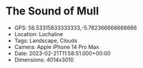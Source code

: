 # The Sound of Mull

- GPS: 56.53315833333333,-5.782366666666666
- Location: Lochaline
- Tags: Landscape, Clouds
- Camera: Apple iPhone 14 Pro Max
- Date: 2023-02-21T11:58:51.000+00:00
- Dimensions: 4014x3010
